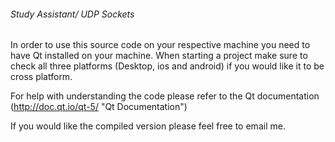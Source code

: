 
###### Study Assistant/ UDP Sockets



In order to use this source code on your respective machine you need to have Qt installed on your machine. 
When starting a project make sure to check all three platforms (Desktop, ios and android) if you would like it to be cross platform. 

For help with understanding the code please refer to the Qt documentation
(http://doc.qt.io/qt-5/ "Qt Documentation")

If you would like the compiled version please feel free to email me.
